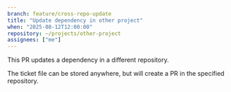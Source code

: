 ```yaml
---
branch: feature/cross-repo-update
title: "Update dependency in other project"
when: "2025-08-12T12:00:00"
repository: ~/projects/other-project
assignees: ["me"]
---
```


This PR updates a dependency in a different repository.

The ticket file can be stored anywhere, but will create a PR in the specified repository.